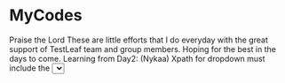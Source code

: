 # MyCodes
Praise the Lord
These are little efforts that I do everyday with the great support of TestLeaf team and group members.
Hoping for the best in the days to come.
Learning from Day2: (Nykaa) Xpath for dropdown must include the <select> tag when hierarchaly tracked.
Learning from Day3: 1. (MakeMyTrip) (//div[@class='DayPicker-Body'])[2]//div[text()='" + stringCheckOutDate + "' ]
                      To write an Xpath with a variable in it
                    2.When an element click was not intercepted due to an alert, Actions helped to solve it, by moving to that element                           and then clicking it.
                                 builder.moveToElement(webStar).click().build().perform();
